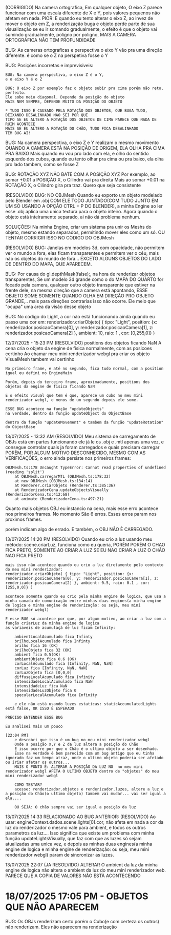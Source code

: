 (CORRIGIDO) Na camera ortografica, Em qualquer objeto,
O eixo Z parece funcionar com uma escala diferente de X e Y, pois valores pequenos não afetam em nada.
PIOR: E quando eu tento alterar o eixo Z, ao invez de mover o objeto em Z, a renderização buga e objeto perde parte de sua visualização
se eu ir somando gradualmente, o efeito é que o objeto vai sumindo gradualmente, poligno por poligno,
MAIS A CAMERA ORTOGRAFICA NÂO TEM PROFUNDIDADE


BUG: As cameras ortograficas e perspectiva o eixo Y vão pra uma direção diferente.
é como se o Z na perspetiva fosse o Y


BUG: Posições incorretas e imprevisiveis:

    BUG: Na camera perspectiva, o eixo Z é o Y,
    e o eixo Y é o Z

    BUG: O eixo Z por exemplo faz o objeto subir pra cima porém não reto, perfeito.
    Ele sobe meio diagonal. Depende da posição do objeto
    MAIS NEM SEMPRE, DEPENDE MUITO DA POSIÇÂO DO OBJETO

    * TUDO ISSO È CAUSADO PELA ROTAÇÂO DOS OBJETOS, QUE BUGA TUDO, DEIXANDO DESALINHADO NAO SEI POR QUE
    TIPO SE EU ALTERO A ROTAÇÂO DOS OBJETOS DE CIMA PARECE QUE NADA DE RUIM ACONTECE
    MAIS SE EU ALTERO A ROTAÇÂO DO CHÂO, TUDO FICA DESALINHADO
    TEM BUG AI!


BUG: Na camera perspectiva, o eixo Z e Y realizam o mesmo movimento
QUANDO A CAMERA ESTÀ NA POSIÇÂO DE ORIGEM, ELA OLHA PRA CIMA PRA BAIXO
Mais quando eu vou pro lado com ela, e olho do sentido esquerdo dos cubos, quando eu tento olhar pra cima ou pra baixo, ela olha pro lado tambem, como se fosse Z


BUG: ROTAÇÂO XYZ NÂO BATE COM A POSIÇÂO XYZ
Por exemplo, ao somar +0.01 a POSIÇÂO X, o Cilindro vai pra direita
Mais ao somar +0.01 na ROTAÇÂO X, o Cilindro gira pra traz.
Quero que seja consistente




(RESOLVIDO) BUG: NO OBJMesh
Quando eu exporto um objeto modelado pelo Blender em .obj COM ELE TODO JUNTADO(COM TUDO JUNTO EM UM SÒ USANDO A OPÇÂO CTRL + P DO BLENDER),  a minha Engine ao ler esse .obj aplica uma unica textura para o objeto inteiro.
Agora quando o objeto está inteiramente separado, ai não dá problema nenhum.

SOLUÇÔES: Na minha Engine, criar um sistema pra unir os Meshs do objeto, mesmo estando separados, permitindo mover eles como um só.
OU TENTAR CORRIGIR ISSO NO CÒDIGO DO OBJMesh

(RESOLVIDO) BUG: Janelas em modelos 3d, com opacidade, não permitem ver o mundo a fora, elas ficam transparentes e permitem ver o céu, mais não os objetos do mundo de fora...
EXCETO ALGUNS OBJETOS DO LADO DE DENTRO DO MAPA, QUE APARECEM.



BUG: Por causa do gl.depthMask(false);, na hora de renderizar objetos transparentes,
Se um modelo 3d grande como o do MAPA DO QUARTO for focado pela camera, qualquer outro objeto transparente que estiver na frente dele, na mesma direção que a camera está apontando, ESSE OBJETO SOME
SOMENTE QUANDO OLHA EM DIREÇÂO PRO OBJETO GRANDE,.. mais para direções contrarias isso não ocorre. Ele meio que "ocupa" uma area da visão desse objeto


BUG: No código do Light, a cor não está funcionando ainda quando eu passo uma cor 
em: renderizador.criarObjeto( { tipo: "Light", position: {x: renderizador.posicaoCamera[0], y: renderizador.posicaoCamera[1], z: renderizador.posicaoCamera[2] }, ambient: 10, raio: 1 , cor: [0,255,0]} )




12/07/2025 - 15:23 PM (RESOLVIDO)
positions dos objetos ficando NaN
    A cena cria o objeto da engine de fisica normalmente, com as posicoes certinho
    Ao chamar meu mini renderizador webgl pra criar os objeto VisualMesh tambem vai certinho

    No primeiro frame, e até no segundo, fica tudo normal, com a position igual eu defini no EngineMain

    Porém, depois do terceiro frame, aproximadamente, positions dos objetos da engine de fisica ficando NaN

    E o efeito visual que tem é que, aparece um cubo no meu mini renderizador webgl, e menos de um segundo depois ele some.

    ESSE BUG acontece na função "updateObjects"
    na verdade, dentro da função updateObject do ObjectBase

    dentro da função "updateMovement" e tambem da função "updateRotation" do ObjectBase


13/07/2025 - 13:32 AM (RESOLVIDO)
Meu sistema de carregamento de OBJs está em partes funcionando
ele já le os .obj e .mtl apenas uma vez, e consegue controlar quais ja foram carregados e quais precisam carregar
PORÈM, POR ALGUM MOTIVO DESCONHECIDO, MESMO COM AS VERIFICAÇÔES, o erro ainda persiste nos primeiros frames:

    OBJMesh.ts:178 Uncaught TypeError: Cannot read properties of undefined (reading 'split')
        at OBJMesh.carregarMTL (OBJMesh.ts:178:32)
        at new OBJMesh (OBJMesh.ts:134:14)
        at Renderer.criarObjeto (Renderer.ts:385:36)
        at RenderizadorCena.updateObjectsVisually (RenderizadorCena.ts:412:68)
        at animate (RenderizadorCena.ts:497:21)

Quanto mais objetos OBJ eu instancio na cena, mais esse erro acontece nos primeiros frames.
No momento São 6 erros.
Esses erros param nos proximos frames.

porém indicam algo de errado. E também, o OBJ NÂO È CARREGADO.



13/07/2025 14:20 PM (RESOLVIDO)
    Quando eu crio a luz usando meu método: scene.criarLuz, funciona como eu queria, PORÈM
    PORÈM O CHAO FICA PRETO, SOMENTE AO CRIAR A LUZ
    SE EU NAO CRIAR A LUZ O CHÂO NAO FICA PRETO

    mais isso não acontece quando eu crio a luz diretamente pelo contexto do meu mini renderizador:
    renderizador.criarObjeto( { tipo: "Light", position: {x: renderizador.posicaoCamera[0], y: renderizador.posicaoCamera[1], z: renderizador.posicaoCamera[2] }, ambient: 0.5, raio: 0.1 , cor: [255,0,0]} )

    acontece somente quando eu crio pela minha engine de logica, que usa a minha camada de comunicação entre minhas duas engines(a minha engine de logica e minha engine de renderização: ou seja, meu mini renderizador webgl)

    E esse BUG só acontece por que, por algum motivo, ao criar a luz com a função criarLuz da minha engine de logica
    as variaveis de acumulaçã de luz ficam Infinity:

        ambientLocalAcumulado fica Infinty
        brilhoLocalAcumulado fica Infinty
        brilho fica 16 (OK)
        brilhoObjeto fica 32 (OK)
        ambient fica 0.5(OK)
        ambientObjeto fica 0.6 (OK)
        corLocalAcumulado fica [Infinity, NaN, NaN]
        corLuz fica [Infinity, NaN, NaN]
        corLuzObjeto fica [0,0,0]
        diffuseLocalAcumulado fica Infinity
        intensidadeLocalAcumulado fica NaN
        intensidadeLuz fica NaN
        intensidadeLuzObjeto fica 0
        specularLocalAcumulado fica Infinity

        e ele não está usando luzes estaticas: staticAccumulatedLights está false, OK ISSO È ESPERADO

    PRECISO ENTENDER ESSE BUG

    Eu analisei mais um pouco

    [22:04 PM]
        e descobri que isso é um bug no meu mini renderizador webgl
        Onde a posição X,Y e Z da luz altera a posição do Chão
        E isso ocorre por que o Chão é o ultimo objeto a ser desenhado.
        Esse na verdade é bem parecido com um bug antigo que eu tinha ignorado faz um tempo atraz, onde o ultimo objeto poderia ser afetado ou iriar afetar os outros...
        MAIS O PONTO È: ALTERAR A POSIÇÂO DA LUZ NO  no meu mini renderizador webgl AFETA O ULTIMO OBJETO dentro de "objetos" do meu mini renderizador webgl

        COMO TESTAR?
        acesse: renderizador.objetos e renderizador.luzes, altere a luz e a posição do Chão(o ultimo objeto) também vai mudar... vai ser igual a ela....

        OU SEJA: O chão sempre vai ser igual a posição da luz
    

13/07/2025 14:33 RELACIONADO AO BUG ANTERIOR: (RESOLVIDO)
Ao usar: engineContext.dados.scene.lights[0].cor, não afeta em nada a cor da luz do renderizador
o mesmo vale para ambient, e todos os outros parametros da luz....
Isso significa que existe um problema com minha função updateLightsVisually, que faz com que as luzes só sejam atualizadas uma unica vez, e depois as minhas duas engines(a minha engine de logica e minha engine de renderização: ou seja, meu mini renderizador webgl) param de sincronizar as luzes.

13/07/2025 22:07 (JA RESOLVIDO)
ALTERAR O ambient da luz da minha engine de logica não altera o ambient da luz do meu mini renderizador web.
PARECE QUE A COPIA DE VALORES NÂO ESTÀ ACONTECENDO


# 18/07/2025 17:05 PM - OBJETOS QUE NÂO APARECEM 
BUG: Os OBJs renderizam certo
porém o Cubo(e com certeza os outros) não renderizam. Eles não aparecem na renderização

